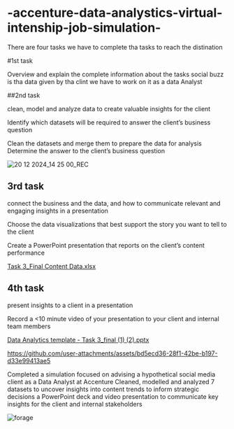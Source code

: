 # -accenture-data-analystics-virtual-intenship-job-simulation-

There are four tasks we have to complete tha tasks to reach the distination

#1st task

Overview and explain the complete information about the tasks
social buzz is tha data given by tha clint we have to work on it as a data Analyst


##2nd task


clean, model and analyze data to create valuable insights for the client 

Identify which datasets will be required to answer the client’s business question

Clean the datasets and merge them to prepare the data for analysis
Determine the answer to the client’s business question


![20 12 2024_14 25 00_REC](https://github.com/user-attachments/assets/26263534-9425-47f1-8075-e4fb579a1045)



## 3rd task

connect the business and the data, and how to communicate relevant and engaging insights in a presentation

Choose the data visualizations that best support the story you want to tell to the client

Create a PowerPoint presentation that reports on the client’s content performance  




[Task 3_Final Content Data.xlsx](https://github.com/user-attachments/files/18208237/Task.3_Final.Content.Data.xlsx)




## 4th task

present insights to a client in a presentation 

Record a <10 minute video of your presentation to your client and internal team members



[Data Analytics template - Task 3_final (1) (2).pptx](https://github.com/user-attachments/files/18208251/Data.Analytics.template.-.Task.3_final.1.2.pptx)


https://github.com/user-attachments/assets/bd5ecd36-28f1-42be-b197-d33e99413ae5




Completed a simulation focused on advising a hypothetical social media client as a Data Analyst at Accenture
Cleaned, modelled and analyzed 7 datasets to uncover insights into content trends to inform strategic decisions
 a PowerPoint deck and video presentation to communicate key insights for the client and internal stakeholders



 ![forage](https://github.com/user-attachments/assets/c0080372-535b-43bf-a03e-5f42a8ffc63f)

